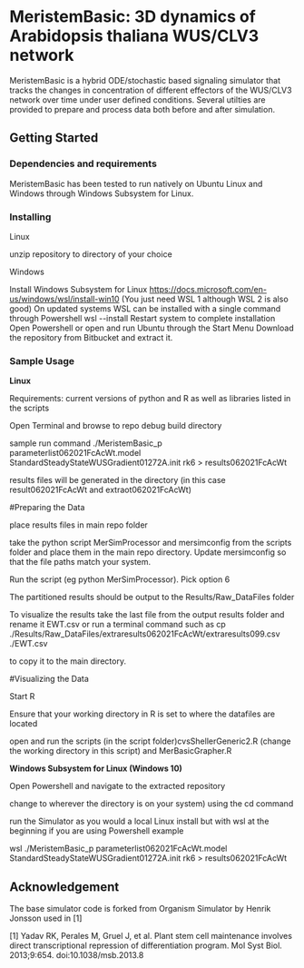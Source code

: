 # MeristemBasic: 3D dynamics of Arabidopsis thaliana WUS/CLV3 network

MeristemBasic is a hybrid ODE/stochastic based signaling simulator that tracks the changes in concentration of different effectors of the WUS/CLV3 network over time under user defined conditions. Several utilties are provided to prepare and process data both before and after simulation. 

## Getting Started

### Dependencies and requirements

MeristemBasic has been tested to run natively on Ubuntu Linux and Windows through Windows Subsystem for Linux. 


### Installing

Linux

unzip repository to directory of your choice


Windows

Install Windows Subsystem for Linux
https://docs.microsoft.com/en-us/windows/wsl/install-win10 (You just need WSL 1 although WSL 2 is also good) 
On updated systems WSL can be installed with a single command through Powershell
wsl --install
Restart system to complete installation
Open Powershell or open and run Ubuntu through the Start Menu
Download the repository from Bitbucket and extract it.



### Sample Usage

**Linux**

Requirements: current versions of python and R as well as libraries listed in the scripts

Open Terminal and browse to repo debug build directory

sample run command
./MeristemBasic_p parameterlist062021FcAcWt.model StandardSteadyStateWUSGradient01272A.init rk6 > results062021FcAcWt

results files will be generated in the directory (in this case result062021FcAcWt and extraot062021FcAcWt)

#Preparing the Data

place results files in main repo folder

take the python script MerSimProcessor and mersimconfig from the scripts folder and place them in the main repo directory. Update mersimconfig so that the file paths match your system.

Run the script (eg python MerSimProcessor). Pick option 6 

The partitioned results should be output to the Results/Raw_DataFiles folder

To visualize the results take the last file from the output results folder and rename it EWT.csv or run a terminal command such as 
cp ./Results/Raw_DataFiles/extraresults062021FcAcWt/extraresults099.csv ./EWT.csv 

to copy it to the main directory. 

#Visualizing the Data

Start R

Ensure that your working directory in R is set to where the datafiles are located

open and run the scripts (in the script folder)cvsShellerGeneric2.R (change the working directory in this script) and MerBasicGrapher.R 


**Windows Subsystem for Linux (Windows 10)**


Open Powershell and navigate to the extracted repository 

change to wherever the directory is on your system) using the cd command

run the Simulator as you would a local Linux install but with wsl at the beginning if you are using Powershell
example

wsl ./MeristemBasic_p parameterlist062021FcAcWt.model StandardSteadyStateWUSGradient01272A.init rk6 > results062021FcAcWt



## Acknowledgement
The base simulator code is forked from Organism Simulator by Henrik Jonsson used in [1]

[1] Yadav RK, Perales M, Gruel J, et al. Plant stem cell maintenance involves direct transcriptional repression of differentiation program. Mol Syst Biol. 2013;9:654. doi:10.1038/msb.2013.8
